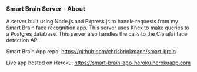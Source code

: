 ### Smart Brain Server - About

A server built using Node.js and Express.js to handle requests from my Smart Brain face recognition app. This server uses Knex to make queries to a Postgres database. 
This server also handles the calls to the Clarafai face detection API.

Smart Brain App repo: https://github.com/chrisbrinkmann/smart-brain

Live app hosted on Heroku: https://smart-brain-app-heroku.herokuapp.com